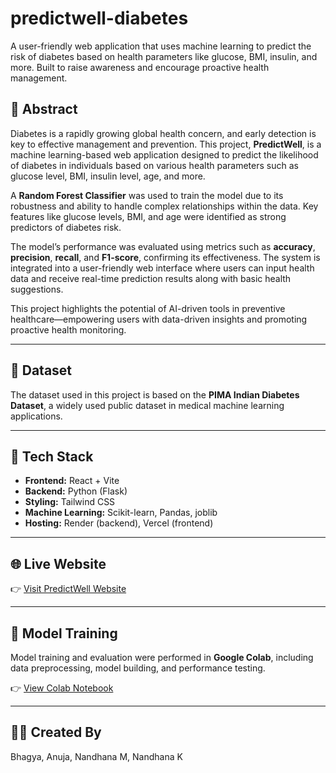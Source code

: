 # predictwell-diabetes
 A user-friendly web application that uses machine learning to predict the risk of diabetes based on health parameters like glucose, BMI, insulin, and more. Built to raise awareness and encourage proactive health management.
 ## 📝 Abstract

Diabetes is a rapidly growing global health concern, and early detection is key to effective management and prevention. This project, **PredictWell**, is a machine learning-based web application designed to predict the likelihood of diabetes in individuals based on various health parameters such as glucose level, BMI, insulin level, age, and more.

A **Random Forest Classifier** was used to train the model due to its robustness and ability to handle complex relationships within the data. Key features like glucose levels, BMI, and age were identified as strong predictors of diabetes risk.

The model’s performance was evaluated using metrics such as **accuracy**, **precision**, **recall**, and **F1-score**, confirming its effectiveness. The system is integrated into a user-friendly web interface where users can input health data and receive real-time prediction results along with basic health suggestions.

This project highlights the potential of AI-driven tools in preventive healthcare—empowering users with data-driven insights and promoting proactive health monitoring.

---

## 📁 Dataset

The dataset used in this project is based on the **PIMA Indian Diabetes Dataset**, a widely used public dataset in medical machine learning applications.

---

## 🔧 Tech Stack

- **Frontend:** React + Vite  
- **Backend:** Python (Flask)  
- **Styling:** Tailwind CSS  
- **Machine Learning:** Scikit-learn, Pandas, joblib  
- **Hosting:** Render (backend), Vercel (frontend)

---

## 🌐 Live Website

👉 [Visit PredictWell Website](https://diabetes-prediction-2-om7z.onrender.com/)

---

## 🧠 Model Training

Model training and evaluation were performed in **Google Colab**, including data preprocessing, model building, and performance testing.

👉 [View Colab Notebook](https://colab.research.google.com/drive/1y0vTGmQcbU-tGIPC7GhYP2Ulfbzr2Qo3?usp=sharing)

---

## 👨‍💻 Created By

Bhagya, Anuja, Nandhana M, Nandhana K
